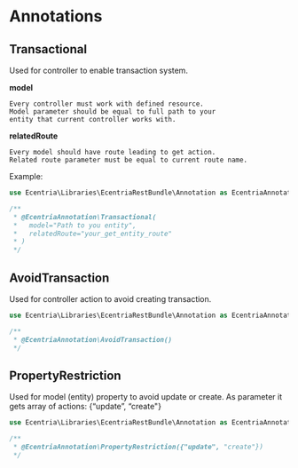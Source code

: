 Annotations
===========

Transactional
-------------

Used for controller to enable transaction system.
    
**model**

    Every controller must work with defined resource.
    Model parameter should be equal to full path to your
    entity that current controller works with.

**relatedRoute**

    Every model should have route leading to get action.
    Related route parameter must be equal to current route name.

Example:

```php
use Ecentria\Libraries\EcentriaRestBundle\Annotation as EcentriaAnnotation;

/**
 * @EcentriaAnnotation\Transactional(
 *   model="Path to you entity",
 *   relatedRoute="your_get_entity_route"
 * )
 */
```      
      
AvoidTransaction
----------------

Used for controller action to avoid creating transaction.

```php
use Ecentria\Libraries\EcentriaRestBundle\Annotation as EcentriaAnnotation;

/**
 * @EcentriaAnnotation\AvoidTransaction()
 */
```
        
PropertyRestriction
-------------------

Used for model (entity) property to avoid update or create.
As parameter it gets array of actions: {“update”, “create"}

```php
use Ecentria\Libraries\EcentriaRestBundle\Annotation as EcentriaAnnotation;

/**
 * @EcentriaAnnotation\PropertyRestriction({"update", "create"})
 */
```
         